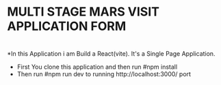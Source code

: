 # MULTI STAGE MARS VISIT APPLICATION FORM

#

\*In this Application i am Build a React(vite). It's a Single Page Application.

- First You clone this application and then run #npm install
- Then run #npm run dev to running http://localhost:3000/ port
